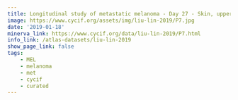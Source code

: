 ```yaml
---
title: Longitudinal study of metastatic melanoma - Day 27 - Skin, upper lip (T6)
image: https://www.cycif.org/assets/img/liu-lin-2019/P7.jpg
date: '2019-01-18'
minerva_link: https://www.cycif.org/data/liu-lin-2019/P7.html
info_link: /atlas-datasets/liu-lin-2019
show_page_link: false
tags: 
    - MEL
    - melanoma
    - met
    - cycif
    - curated
---
```

